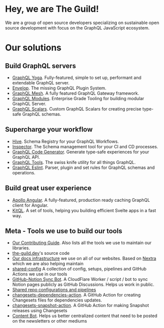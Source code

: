 # Hey, we are The Guild!

We are a group of open source developers specializing on sustainable open source development with focus on the GraphQL JavaScript ecosystem.

# Our solutions

## Build GraphQL servers

- [GraphQL Yoga](https://github.com/dotansimha/graphql-yoga). Fully-featured, simple to set up, performant and extendable GraphQL server.
- [Envelop](https://github.com/n1ru4l/envelop). The missing GraphQL Plugin System.
- [GraphQL Mesh](https://github.com/urigo/graphql-mesh). A fully featured GraphQL Gateway framework.
- [GraphQL Modules](https://github.com/Urigo/graphql-modules). Enterprise Grade Tooling for building modular GraphQL Server.
- [GraphQL Scalars](https://github.com/urigo/graphql-scalars). Custom GraphQL Scalars for creating precise type-safe GraphQL schemas.

## Supercharge your workflow

- [Hive](https://github.com/kamilkisiela/graphql-hive). Schema Registry for your GraphQL Workflows.
- [Inspector](https://github.com/kamilkisiela/graphql-inspector). The Schema management tool for your CI and CD processes.
- [GraphQL Code Generator](https://github.com/dotansimha/graphql-code-generator). Generate type-safe experiences for your GraphQL API.
- [GraphQL Tools](https://github.com/ardatan/graphql-tools). The swiss knife utility for all things GraphQL.
- [GraphQL Eslint](https://github.com/B2o5T/graphql-eslint). Parser, plugin and set rules for GraphQL schemas and operations.

## Build great user experience

- [Apollo Angular](https://github.com/kamilkisiela/apollo-angular). A fully-featured, production ready caching GraphQL client for Angular.
- [KitQL](https://github.com/jycouet/kitql). A set of tools, helping you building efficient Svelte apps in a fast way.

## Meta - Tools we use to build our tools

- [Our Contributing Guide](https://github.com/the-guild-org/Stack/blob/master/CONTRIBUTING.md). Also lists all the tools we use to maintain our libraries.
- [the-guild.dev](https://github.com/the-guild-org/the-guild-website)'s source code
- [Our docs infrastructure](https://github.com/the-guild-org/the-guild-docs) we use on all of our websites. Based on [Nextra](https://github.com/shuding/nextra) which we are also helping maintain
- [shared-config](https://github.com/the-guild-org/shared-config) A collection of config, setups, pipelines and GitHub Actions we use in our tools
- [GitHub-Notion Sync Bot](https://github.com/the-guild-org/notion-github-sync). A CloudFlare Worker / script / bot to sync Notion pages publicly as GitHub Discussions. Helps us work in public.
- [Shared repo configurations and pipelines](https://github.com/the-guild-org/shared-config)
- [changesets-dependencies-action](https://github.com/the-guild-org/changesets-dependencies-action). A GitHub Action for creating Changesets files for dependencies updates.
- [changesets-snapshot-action](https://github.com/the-guild-org/changesets-snapshot-action). A GitHub Action for making Snapshot releases using Changesets
- [Content Bot](https://github.com/the-guild-org/content-bot). Helps us better centralized content that need to be posted on the newsletters or other mediums
